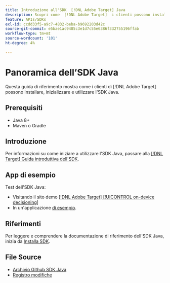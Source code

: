 ```yaml
---
title: Introduzione all'SDK  [!DNL Adobe Target] Java
description: Scopri come  [!DNL Adobe Target]  i clienti possono installare, inizializzare e utilizzare l'SDK Java.
feature: APIs/SDKs
exl-id: ccdd33f5-a9c7-4832-beba-b9692203d42c
source-git-commit: e5bae1ac9485c3e1d7c55e6386f332755196ffab
workflow-type: tm+mt
source-wordcount: '101'
ht-degree: 4%

---
```


# Panoramica dell’SDK Java

Questa guida di riferimento mostra come i clienti di [!DNL Adobe Target] possono installare, inizializzare e utilizzare l&#39;SDK Java.

## Prerequisiti

* Java 8+
* Maven o Gradle

## Introduzione

Per informazioni su come iniziare a utilizzare l&#39;SDK Java, passare alla [[!DNL Target] Guida introduttiva dell&#39;SDK](../sdk-guides/getting-started/getting-started.md).

## App di esempio

Test dell&#39;SDK Java:

* Visitando il sito demo [[!DNL Adobe Target] [!UICONTROL on-device decisioning]](https://github.com/adobe/on-device-decisioning-demo-site)
* In un&#39;applicazione [di esempio](../sdk-guides/sample-apps/sample-apps.md).

## Riferimenti

Per leggere e comprendere la documentazione di riferimento dell&#39;SDK Java, inizia da [Installa SDK](install-sdk.md).

## File Source

* [Archivio Github SDK Java](https://github.com/adobe/target-java-sdk)
* [Registro modifiche](https://github.com/adobe/target-java-sdk/blob/master/CHANGELOG.md)
